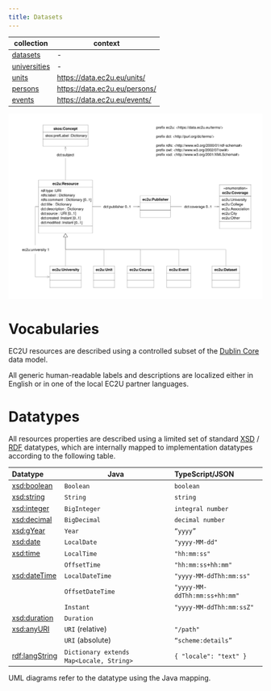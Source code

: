 ```yaml
---
title: Datasets
---
```


| collection                      | context                       |
| ------------------------------- | ----------------------------- |
| [datasets](datasets.md)         | -                             |
| [universities](universities.md) | -                             |
| [units](units.md)               | https://data.ec2u.eu/units/   |
| [persons](persons.md)           | https://data.ec2u.eu/persons/ |
| [events](events.md)             | https://data.ec2u.eu/events/  |

![resource data model](models/resources.svg)

# Vocabularies

EC2U resources are described using a controlled subset of
the [Dublin Core](https://www.dublincore.org/specifications/dublin-core/dcmi-terms/) data model.

All generic human-readable labels and descriptions are localized either in English or in one of the local EC2U partner
languages.

# Datatypes

All resources properties are described using a limited set of
standard [XSD](https://www.w3.org/TR/xmlschema-2/#built-in-datatypes)
/ [RDF](https://www.w3.org/TR/rdf-schema/#ch_langstring)
datatypes, which are internally mapped to implementation datatypes according to the following table.

| **Datatype** | **Java**| **TypeScript/JSON**  |
| :------------------------------------------------------ | ------------------------------------------------------- | :------------------------------- |
| [xsd:boolean](https://www.w3.org/TR/xmlschema-2/#boolean) | `Boolean` | `boolean`                         |
| [xsd:string](https://www.w3.org/TR/xmlschema-2/#string) | `String` | `string`                          |
| [xsd:integer](https://www.w3.org/TR/xmlschema-2/#integer) | `BigInteger` | `integral number`                 |
| [xsd:decimal](https://www.w3.org/TR/xmlschema-2/#decimal)   | `BigDecimal` | `decimal number`                  |
| [xsd:gYear](https://www.w3.org/TR/xmlschema-2/#gYear)       | `Year` | `“yyyy”`                          |
| [xsd:date](https://www.w3.org/TR/xmlschema-2/#date)         | `LocalDate` | `"yyyy-MM-dd"`                    |
| [xsd:time](https://www.w3.org/TR/xmlschema-2/#time)         | `LocalTime`         | `"hh:mm:ss"`           |
|  | `OffsetTime` | `"hh:mm:ss+hh:mm"` |
| [xsd:dateTime](https://www.w3.org/TR/xmlschema-2/#dateTime) | `LocalDateTime` | `"yyyy-MM-ddThh:mm:ss"` |
|  | `OffsetDateTime` | `"yyyy-MM-ddThh:mm:ss+hh:mm"` |
| | `Instant` | `"yyyy-MM-ddThh:mm:ssZ"` |
| [xsd:duration](https://www.w3.org/TR/xmlschema-2/#duration) | `Duration`                       | |
| [xsd:anyURI](https://www.w3.org/TR/xmlschema-2/#anyURI)     | `URI` (relative) | `"/path"`              |
|  | `URI` (absolute) | `“scheme:details”` |
| [rdf:langString](https://www.w3.org/TR/rdf-schema/#ch_langstring) | ``Dictionary extends Map<Locale, String>`` | `{ "locale": "text" }` |

UML diagrams refer to the datatype using the Java mapping.